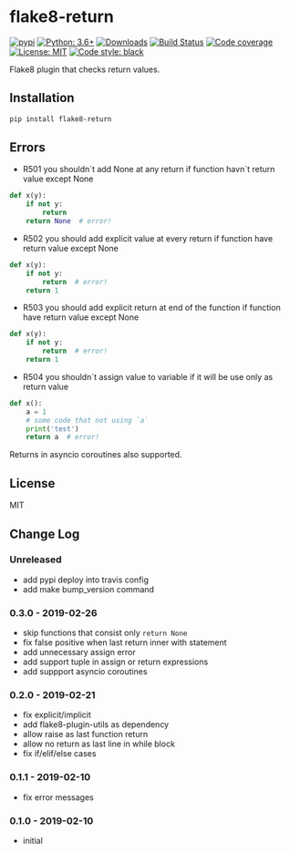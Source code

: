 # flake8-return

[![pypi](https://badge.fury.io/py/flake8-return.svg)](https://pypi.org/project/flake8-return)
[![Python: 3.6+](https://img.shields.io/badge/Python-3.6+-blue.svg)](https://pypi.org/project/flake8-return)
[![Downloads](https://img.shields.io/pypi/dm/flake8-return.svg)](https://pypistats.org/packages/flake8-return)
[![Build Status](https://travis-ci.org/Afonasev/flake8-return.svg?branch=master)](https://travis-ci.org/Afonasev/flake8-return)
[![Code coverage](https://codecov.io/gh/afonasev/flake8-return/branch/master/graph/badge.svg)](https://codecov.io/gh/afonasev/flake8-return)
[![License: MIT](https://img.shields.io/badge/License-MIT-green.svg)](https://en.wikipedia.org/wiki/MIT_License)
[![Code style: black](https://img.shields.io/badge/code%20style-black-000000.svg)](https://github.com/ambv/black)

Flake8 plugin that checks return values.

## Installation

```bash
pip install flake8-return
```

## Errors

* R501 you shouldn\`t add None at any return if function havn\`t return value except None

```python
def x(y):
    if not y:
        return
    return None  # error!
```

* R502 you should add explicit value at every return if function have return value except None

```python
def x(y):
    if not y:
        return  # error!
    return 1
```

* R503 you should add explicit return at end of the function if function have return value except None

```python
def x(y):
    if not y:
        return  # error!
    return 1
```

* R504 you shouldn`t assign value to variable if it will be use only as return value

```python
def x():
    a = 1
    # some code that not using `a`
    print('test')
    return a  # error!
```

Returns in asyncio coroutines also supported.

## License

MIT

## Change Log

### Unreleased

* add pypi deploy into travis config
* add make bump_version command

### 0.3.0 - 2019-02-26

* skip functions that consist only `return None`
* fix false positive when last return inner with statement
* add unnecessary assign error
* add support tuple in assign or return expressions
* add suppport asyncio coroutines

### 0.2.0 - 2019-02-21

* fix explicit/implicit
* add flake8-plugin-utils as dependency
* allow raise as last function return
* allow no return as last line in while block
* fix if/elif/else cases

### 0.1.1 - 2019-02-10

* fix error messages

### 0.1.0 - 2019-02-10

* initial
